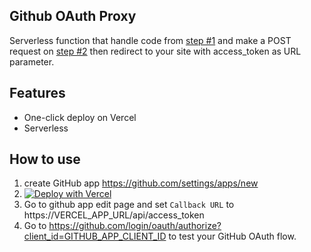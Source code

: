 ## Github OAuth Proxy

Serverless function that handle code from [step #1](https://docs.github.com/en/developers/apps/building-oauth-apps/authorizing-oauth-apps#1-request-a-users-github-identity) and make a POST request on [step #2](https://docs.github.com/en/developers/apps/building-oauth-apps/authorizing-oauth-apps#2-users-are-redirected-back-to-your-site-by-github) then redirect to your site with access_token as URL parameter.

## Features

- One-click deploy on Vercel
- Serverless

## How to use

1. create GitHub app https://github.com/settings/apps/new
2. [![Deploy with Vercel](https://vercel.com/button)](https://vercel.com/new/clone?repository-url=https://github.com/papazeal/github-oauth-proxy&env=CLIENT_ID,CLIENT_SECRET,REDIRECT_URI&project-name=github-auth-proxy&repository-name=github-auth-proxy)
3. Go to github app edit page and set `Callback URL` to https://VERCEL_APP_URL/api/access_token
4. Go to https://github.com/login/oauth/authorize?client_id=GITHUB_APP_CLIENT_ID to test your GitHub OAuth flow.
